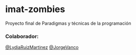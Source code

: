 # imat-zombies
Proyecto final de Paradigmas y técnicas de la programación 
### Colaborador:
[@LydiaRuizMartinez](https://github.com/LydiaRuizMartinez)
[@JorgeVanco](https://github.com/JorgeVanco)
